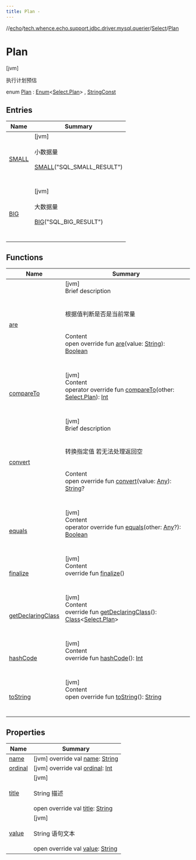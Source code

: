 ```yaml
---
title: Plan -
---
```

//[echo](../../../index.md)/[tech.whence.echo.support.jdbc.driver.mysql.querier](../../index.md)/[Select](../index.md)/[Plan](index.md)



# Plan  
 [jvm] 

执行计划预估

enum [Plan](index.md) : [Enum](https://kotlinlang.org/api/latest/jvm/stdlib/kotlin/-enum/index.html)<[Select.Plan](index.md)> , [StringConst](../../../tech.whence.echo.container.constant/-string-const/index.md)   


## Entries  
  
|  Name|  Summary| 
|---|---|
| [SMALL](-s-m-a-l-l/index.md)|  [jvm] <br><br>小数据量<br><br>[SMALL](-s-m-a-l-l/index.md)("SQL_SMALL_RESULT")  <br>  <br>   <br>
| [BIG](-b-i-g/index.md)|  [jvm] <br><br>大数据量<br><br>[BIG](-b-i-g/index.md)("SQL_BIG_RESULT")  <br>  <br>   <br>


## Functions  
  
|  Name|  Summary| 
|---|---|
| [are](../../../tech.whence.echo.container.constant/-string-const/are.md)| [jvm]  <br>Brief description  <br><br><br>根据值判断是否是当前常量<br><br>  <br>Content  <br>open override fun [are](../../../tech.whence.echo.container.constant/-string-const/are.md)(value: [String](https://kotlinlang.org/api/latest/jvm/stdlib/kotlin/-string/index.html)): [Boolean](https://kotlinlang.org/api/latest/jvm/stdlib/kotlin/-boolean/index.html)  <br><br><br>
| [compareTo](-b-i-g/index.md#kotlin/Enum/compareTo/#tech.whence.echo.support.jdbc.driver.mysql.querier.Select.Plan/PointingToDeclaration/)| [jvm]  <br>Content  <br>operator override fun [compareTo](-b-i-g/index.md#kotlin/Enum/compareTo/#tech.whence.echo.support.jdbc.driver.mysql.querier.Select.Plan/PointingToDeclaration/)(other: [Select.Plan](index.md)): [Int](https://kotlinlang.org/api/latest/jvm/stdlib/kotlin/-int/index.html)  <br><br><br>
| [convert](../../../tech.whence.echo.container.constant/-string-const/convert.md)| [jvm]  <br>Brief description  <br><br><br>转换指定值 若无法处理返回空<br><br>  <br>Content  <br>open override fun [convert](../../../tech.whence.echo.container.constant/-string-const/convert.md)(value: [Any](https://kotlinlang.org/api/latest/jvm/stdlib/kotlin/-any/index.html)): [String](https://kotlinlang.org/api/latest/jvm/stdlib/kotlin/-string/index.html)?  <br><br><br>
| [equals](../../../tech.whence.echo.webclient.response/-response-mocker/-purpose/-p-a-r-s-e-d/index.md#kotlin/Enum/equals/#kotlin.Any?/PointingToDeclaration/)| [jvm]  <br>Content  <br>operator override fun [equals](../../../tech.whence.echo.webclient.response/-response-mocker/-purpose/-p-a-r-s-e-d/index.md#kotlin/Enum/equals/#kotlin.Any?/PointingToDeclaration/)(other: [Any](https://kotlinlang.org/api/latest/jvm/stdlib/kotlin/-any/index.html)?): [Boolean](https://kotlinlang.org/api/latest/jvm/stdlib/kotlin/-boolean/index.html)  <br><br><br>
| [finalize](../../../tech.whence.echo.webclient.response/-response-mocker/-purpose/-p-a-r-s-e-d/index.md#kotlin/Enum/finalize/#/PointingToDeclaration/)| [jvm]  <br>Content  <br>override fun [finalize](../../../tech.whence.echo.webclient.response/-response-mocker/-purpose/-p-a-r-s-e-d/index.md#kotlin/Enum/finalize/#/PointingToDeclaration/)()  <br><br><br>
| [getDeclaringClass](../../../tech.whence.echo.webclient.response/-response-mocker/-purpose/-p-a-r-s-e-d/index.md#kotlin/Enum/getDeclaringClass/#/PointingToDeclaration/)| [jvm]  <br>Content  <br>override fun [getDeclaringClass](../../../tech.whence.echo.webclient.response/-response-mocker/-purpose/-p-a-r-s-e-d/index.md#kotlin/Enum/getDeclaringClass/#/PointingToDeclaration/)(): [Class](https://docs.oracle.com/javase/8/docs/api/java/lang/Class.html)<[Select.Plan](index.md)>  <br><br><br>
| [hashCode](../../../tech.whence.echo.webclient.response/-response-mocker/-purpose/-p-a-r-s-e-d/index.md#kotlin/Enum/hashCode/#/PointingToDeclaration/)| [jvm]  <br>Content  <br>override fun [hashCode](../../../tech.whence.echo.webclient.response/-response-mocker/-purpose/-p-a-r-s-e-d/index.md#kotlin/Enum/hashCode/#/PointingToDeclaration/)(): [Int](https://kotlinlang.org/api/latest/jvm/stdlib/kotlin/-int/index.html)  <br><br><br>
| [toString](../../../tech.whence.echo.webclient.response/-response-mocker/-purpose/-p-a-r-s-e-d/index.md#kotlin/Enum/toString/#/PointingToDeclaration/)| [jvm]  <br>Content  <br>open override fun [toString](../../../tech.whence.echo.webclient.response/-response-mocker/-purpose/-p-a-r-s-e-d/index.md#kotlin/Enum/toString/#/PointingToDeclaration/)(): [String](https://kotlinlang.org/api/latest/jvm/stdlib/kotlin/-string/index.html)  <br><br><br>


## Properties  
  
|  Name|  Summary| 
|---|---|
| [name](index.md#tech.whence.echo.support.jdbc.driver.mysql.querier/Select.Plan/name/#/PointingToDeclaration/)|  [jvm] override val [name](index.md#tech.whence.echo.support.jdbc.driver.mysql.querier/Select.Plan/name/#/PointingToDeclaration/): [String](https://kotlinlang.org/api/latest/jvm/stdlib/kotlin/-string/index.html)   <br>
| [ordinal](index.md#tech.whence.echo.support.jdbc.driver.mysql.querier/Select.Plan/ordinal/#/PointingToDeclaration/)|  [jvm] override val [ordinal](index.md#tech.whence.echo.support.jdbc.driver.mysql.querier/Select.Plan/ordinal/#/PointingToDeclaration/): [Int](https://kotlinlang.org/api/latest/jvm/stdlib/kotlin/-int/index.html)   <br>
| [title](index.md#tech.whence.echo.support.jdbc.driver.mysql.querier/Select.Plan/title/#/PointingToDeclaration/)|  [jvm] <br><br>String 描述<br><br>open override val [title](index.md#tech.whence.echo.support.jdbc.driver.mysql.querier/Select.Plan/title/#/PointingToDeclaration/): [String](https://kotlinlang.org/api/latest/jvm/stdlib/kotlin/-string/index.html)   <br>
| [value](index.md#tech.whence.echo.support.jdbc.driver.mysql.querier/Select.Plan/value/#/PointingToDeclaration/)|  [jvm] <br><br>String 语句文本<br><br>open override val [value](index.md#tech.whence.echo.support.jdbc.driver.mysql.querier/Select.Plan/value/#/PointingToDeclaration/): [String](https://kotlinlang.org/api/latest/jvm/stdlib/kotlin/-string/index.html)   <br>

